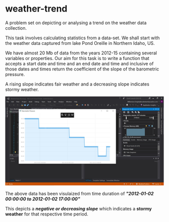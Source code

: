 # weather-trend
A problem set on depicting or analysing a trend on the weather data collection.

This task involves calculating statistics from a data-set. We shall start with the weather data captured from lake Pond Oreille in Northern Idaho, US.

We have almost 20 Mb of data from the years 2012-15 containing several variables or properties. Our aim for this task is to write a function that accepts a start date and time and an end date and time and inclusive of those dates and times return the coefficient of the slope of the barometric pressure.

A rising slope indicates fair weather and a decreasing slope indicates stormy weather.

![alt text](https://github.com/Millennium-Heap/weather-trend/blob/master/images/Slope.jpg?raw=true)

The above data has been visulaized from time duration of ***"2012-01-02 00:00:00 to 2012-01-02 17:00:00"***

This depicts a ***negative or decreasing slope*** which indicates a **stormy weather** for that respective time period.
